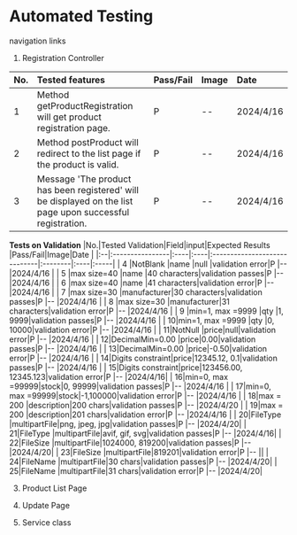 # Automated Testing

navigation links

1. Registration Controller<br>

|No.|Tested features                          |Pass/Fail|Image|Date        |
|:--|:----------------------------------------|:--------|:----|:-----------|
| 1 |Method getProductRegistration will get product registration page.|P        |--   |2024/4/16   |
| 2 |Method postProduct will redirect to the list page if the product is valid.|P        |--   |2024/4/16   |
| 3 |Message 'The product has been registered' will be displayed on the list page upon successful registration.|P        |--   |2024/4/16   |

**Tests on Validation**
|No.|Tested Validation|Field|input|Expected Results              |Pass/Fail|Image|Date  |
|:--|:----------------|:----|:----|:-----------------------------|:--------|:----|:-----|
| 4 |NotBlank         |name |null |validation error|P   |--   |2024/4/16 |
| 5 |max size=40      |name |40 characters|validation passes|P      |--   |2024/4/16 |
| 6 |max size=40      |name |41 characters|validation error|P        |--   |2024/4/16 |
| 7 |max size=30      |manufacturer|30 characters|validation passes|P  |--  |2024/4/16 |
| 8 |max size=30      |manufacturer|31 characters|validation error|P  |--   |2024/4/16 |
| 9 |min=1, max =9999 |qty  |1, 9999|validation passes|P     |--   |2024/4/16 |
| 10|min=1, max =9999 |qty  |0, 10000|validation error|P    |--  |2024/4/16   |
| 11|NotNull          |price|null|validation error|P      |--   |2024/4/16 |
| 12|DecimalMin=0.00  |price|0.00|validation passes|P      |--   |2024/4/16 |
| 13|DecimalMin=0.00  |price|-0.50|validation error|P      |--   |2024/4/16 |
| 14|Digits constraint|price|12345.12, 0.1|validation passes|P        |--   |2024/4/16 |
| 15|Digits constraint|price|123456.00, 12345.123|validation error|P      |-- |2024/4/16|
| 16|min=0, max =99999|stock|0, 99999|validation passes|P   |-- |2024/4/16 |
| 17|min=0, max =99999|stock|-1,100000|validation error|P        |--   |2024/4/16   |
| 18|max = 200        |description|200 chars|validation passes|P   |-- |2024/4/20 |
| 19|max = 200        |description|201 chars|validation error|P   |-- |2024/4/16 |
| 20|FileType         |multipartFile|png, jpeg, jpg|validation passes|P  |-- |2024/4/20|
| 21|FileType         |multipartFile|avif, gif, svg|validation passes|P  |-- |2024/4/16|
| 22|FileSize         |multipartFile|1024000, 819200|validation passes|P  |-- |2024/4/20|
| 23|FileSize         |multipartFile|819201|validation error|P  |-- ||
| 24|FileName         |multipartFile|30 chars|validation passes|P  |-- |2024/4/20|
| 25|FileName         |multipartFile|31 chars|validation error|P  |-- |2024/4/20|


3. Product List Page

4. Update Page

5. Service class

